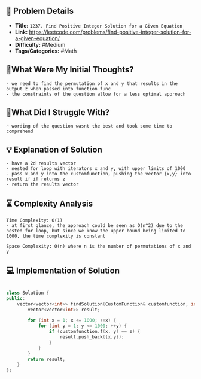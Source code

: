 ## 📝 Problem Details

- **Title:** `1237. Find Positive Integer Solution for a Given Equation`
- **Link:** https://leetcode.com/problems/find-positive-integer-solution-for-a-given-equation/
- **Difficulty:**  #Medium 
- **Tags/Categories:** #Math 

## 💭What Were My Initial Thoughts?

```
- we need to find the permutation of x and y that results in the output z when passed into function func
- the constraints of the question allow for a less optimal approach 
```

## 🤔What Did I Struggle With?

```
~ wording of the question wasnt the best and took some time to comprehend 
```

## 💡 Explanation of Solution

```
- have a 2d results vector
- nested for loop with iterators x and y, with upper limits of 1000
- pass x and y into the customfunction, pushing the vector {x,y} into result if if returns z
- return the results vector
```

## ⌛ Complexity Analysis

```
Time Complexity: O(1)
- at first glance, the approach could be seen as O(n^2) due to the nested for loop, but since we know the upper bound being limited to 1000, the time complexity is constant

Space Complexity: O(n) where n is the number of permutations of x and y 
```

## 💻 Implementation of Solution

```cpp

class Solution {
public:
    vector<vector<int>> findSolution(CustomFunction& customfunction, int z) {
        vector<vector<int>> result;

        for (int x = 1; x <= 1000; ++x) {
            for (int y = 1; y <= 1000; ++y) {
                if (customfunction.f(x, y) == z) {
                    result.push_back({x,y});
                }
            }
        }
        return result;
    }
};

```
